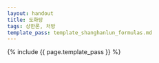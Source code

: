 ```yaml
---
layout: handout
title: 도화탕
tags: 상한론, 처방
template_pass: template_shanghanlun_formulas.md
---
```



{% include {{ page.template_pass }} %}